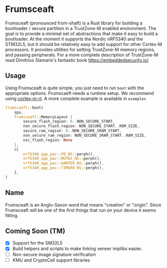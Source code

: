 # Frumsceaft 

Frumsceaft (pronounced from-shaft) is a Rust library for building a bootloader / secure partition in a TrustZone-M enabled environment. The goal is to provide a minimal set of abstractions that make it easy to build a bootloader. At the moment it supports the Nordic nRF5340 and the STM32L5, but it should be relatively easy to add support for other Cortex-M processors. It provides utilities for setting TrustZone-M memory regions, and passing peripherals. For a more complete description of TrustZone-M read Dimitrios Slamaris's fantastic book  <https://embeddedsecurity.io/>


## Usage

Using Frumsceaft is quite simple, you just need to run `boot` with the appropriate options. Frumscaeft needs a runtime setup. We recommend using [cortex-m-rt](https://github.com/rust-embedded/cortex-m-rt). A more complete example is available in `examples`

``` rust
frumsceaft::boot(
    spu,
    frumsceaft::MemoryLayout {
        secure_flash_region: 0..NON_SECURE_START,
        non_secure_flash_region: NON_SECURE_START..ROM_SIZE,
        secure_ram_region: 0..NON_SECURE_SRAM_START,
        non_secure_ram_region: NON_SECURE_SRAM_START..RAM_SIZE,
        nsc_flash_region: None
    },
    &[
        nrf5340_app_pac::P0_NS::perph(),
        nrf5340_app_pac::MUTEX_NS::perph(),
        nrf5340_app_pac::UARTE0_NS::perph(),
        nrf5340_app_pac::TIMER0_NS::perph(),
    ],
)
```

## Name

Frumsceaft is an Anglo-Saxon word that means "creation" or "origin". Since Frumsceaft will be one of the first things that run on your device it seems fitting.

## Coming Soon (TM)
- [x] Support for the SM32L5
- [x] Build helpers and scripts to make linking veneer implibs easier.
- [ ] Non-secure image signature verification
- [ ] KMU and CryptoCell support libraries

